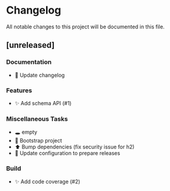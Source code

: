 # Changelog

All notable changes to this project will be documented in this file.

## [unreleased]

### Documentation

- 📄 Update changelog

### Features

- ✨ Add schema API (#1)

### Miscellaneous Tasks

- 🕳️ empty
- 🚀 Bootstrap project
- ⬆️ Bump dependencies (fix security issue for h2)
- 🔧 Update configuration to prepare releases

### Build

- ✨ Add code coverage (#2)

<!-- generated by git-cliff -->
